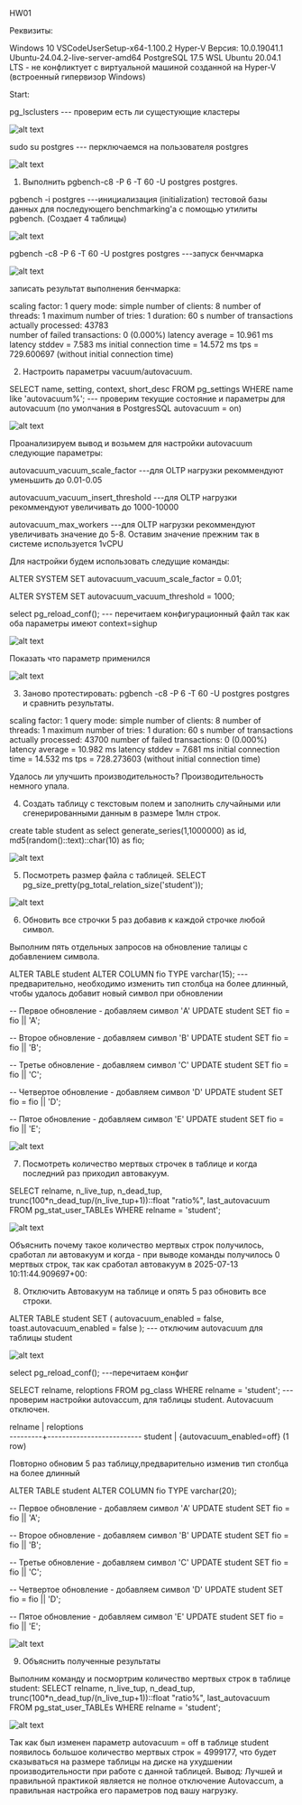 HW01

Реквизиты:

Windows 10
VSCodeUserSetup-x64-1.100.2
Hyper-V Версия: 10.0.19041.1
Ubuntu-24.04.2-live-server-amd64
PostgreSQL 17.5
WSL Ubuntu 20.04.1 LTS - не конфликтует с виртуальной машиной созданной на Hyper-V (встроенный гипервизор Windows)

Start:

pg_lsclusters --- проверим есть ли сущестующие кластеры

![alt text](image-1.png)

sudo su postgres --- перключаемся на пользователя postgres

![alt text](image-2.png)


1. Выполнить pgbench-c8 -P 6 -T 60 -U postgres postgres.

pgbench  -i postgres ---инициализация (initialization) тестовой базы данных для последующего benchmarking'а с помощью утилиты pgbench. (Создает 4 таблицы)

![alt text](image-4.png)


pgbench -c8 -P 6 -T 60 -U postgres postgres ---запуск бенчмарка

![alt text](image-5.png)

записать результат выполнения бенчмарка:

scaling factor: 1
query mode: simple
number of clients: 8
number of threads: 1
maximum number of tries: 1
duration: 60 s
number of transactions actually processed: 43783  
number of failed transactions: 0 (0.000%)
latency average = 10.961 ms
latency stddev = 7.583 ms
initial connection time = 14.572 ms
tps = 729.600697 (without initial connection time)

2. Настроить параметры vacuum/autovacuum.

SELECT name, setting, context, short_desc FROM pg_settings WHERE name like 'autovacuum%'; --- проверим текущие состояние и параметры для autovacuum (по умолчания в PostgresSQL autovacuum = on) 

![alt text](image-6.png)

Проанализируем вывод и возьмем для настройки autovacuum следующие параметры:

autovacuum_vacuum_scale_factor ---для OLTP нагрузки рекоммендуют уменьшить до 0.01-0.05

autovacuum_vacuum_insert_threshold ---для OLTP нагрузки рекоммендуют увеличивать до 1000-10000 

autovacuum_max_workers   ---для OLTP нагрузки рекоммендуют увеличивать значение до 5-8. Оставим значение прежним так в системе используется 1vCPU

Для настройки будем использовать следущие команды:

ALTER SYSTEM SET autovacuum_vacuum_scale_factor = 0.01;

ALTER SYSTEM SET autovacuum_vacuum_threshold = 1000;

select pg_reload_conf(); --- перечитаем конфигурационный файл так как оба параметры имеют context=sighup


![alt text](image-7.png)


Показать что параметр применился


![alt text](image-8.png)


 3. Заново протестировать: pgbench -c8 -P 6 -T 60 -U postgres postgres и
сравнить результаты.

scaling factor: 1
query mode: simple
number of clients: 8
number of threads: 1
maximum number of tries: 1
duration: 60 s
number of transactions actually processed: 43700
number of failed transactions: 0 (0.000%)
latency average = 10.982 ms
latency stddev = 7.681 ms
initial connection time = 14.532 ms
tps = 728.273603 (without initial connection time)

Удалось ли улучшить производительность? Производительность немного упала.


 4. Создать таблицу с текстовым полем и заполнить случайными или 
сгенерированными данным в размере 1млн строк.

create table student as 
select 
  generate_series(1,1000000) as id,
  md5(random()::text)::char(10) as fio;


![alt text](image-9.png)



 5. Посмотреть размер файла с таблицей.
SELECT pg_size_pretty(pg_total_relation_size('student'));


![alt text](image-10.png)

 
 6. Обновить все строчки 5 раз добавив к каждой строчке любой символ.

Выполним пять отдельных запросов на обновление талицы с добавлением символа.


ALTER TABLE student ALTER COLUMN fio TYPE varchar(15); --- предварительно, необходимо изменить тип столбца на более длинный, чтобы удалось добавит новый символ при обновлении


-- Первое обновление - добавляем символ 'A'
UPDATE student SET fio = fio || 'A';

-- Второе обновление - добавляем символ 'B'
UPDATE student SET fio = fio || 'B';

-- Третье обновление - добавляем символ 'C'
UPDATE student SET fio = fio || 'C';

-- Четвертое обновление - добавляем символ 'D'
UPDATE student SET fio = fio || 'D';

-- Пятое обновление - добавляем символ 'E'
UPDATE student SET fio = fio || 'E';



![alt text](image-11.png)


 7. Посмотреть количество мертвых строчек в таблице и когда последний раз 
приходил автовакуум.

SELECT relname, n_live_tup, n_dead_tup, trunc(100*n_dead_tup/(n_live_tup+1))::float "ratio%", last_autovacuum 
FROM pg_stat_user_TABLEs WHERE relname = 'student';



![alt text](image-12.png)



Объяснить почему такое количество мертвых строк получилось, сработал ли автовакуум и когда - при выводе команды получилось 0 мертвых строк, так как сработал автовакуум в  2025-07-13 10:11:44.909697+00:

 

8. Отключить Автовакуум на таблице и опять 5 раз обновить все строки.

ALTER TABLE student SET (
  autovacuum_enabled = false,
  toast.autovacuum_enabled = false
);  --- отключим autovacuum для таблицы student


![alt text](image-13.png)


select pg_reload_conf(); ---перечитаем конфиг 

SELECT relname, reloptions 
FROM pg_class 
WHERE relname = 'student'; --- проверим настройки autovaccum, для таблицы student. Autovacuum отключен.

 relname |        reloptions        
---------+--------------------------
 student | {autovacuum_enabled=off}
(1 row)

Повторно обновим 5 раз таблицу,предварительно изменив тип столбца на более длинный


ALTER TABLE student ALTER COLUMN fio TYPE varchar(20);

-- Первое обновление - добавляем символ 'A'
UPDATE student SET fio = fio || 'A';

-- Второе обновление - добавляем символ 'B'
UPDATE student SET fio = fio || 'B';

-- Третье обновление - добавляем символ 'C'
UPDATE student SET fio = fio || 'C';

-- Четвертое обновление - добавляем символ 'D'
UPDATE student SET fio = fio || 'D';

-- Пятое обновление - добавляем символ 'E'
UPDATE student SET fio = fio || 'E';

![alt text](image-14.png)

 9. Объяснить полученные результаты

Выполним команду и посмортрим количество мертвых строк в таблице student:
 SELECT relname, n_live_tup, n_dead_tup, trunc(100*n_dead_tup/(n_live_tup+1))::float "ratio%", last_autovacuum 
FROM pg_stat_user_TABLEs WHERE relname = 'student';


![alt text](image-15.png)



Так как был изменен параметр autovacuum = off в таблице student появилось большое количество мертвых строк = 4999177, что будет сказываться на размере таблицы на диске на ухудшении производительности при работе с данной таблицей.
Вывод: Лучшей и правильной практикой является не полное отключение Autovaccum, а правильная настройка его параметров под вашу нагрузку.
